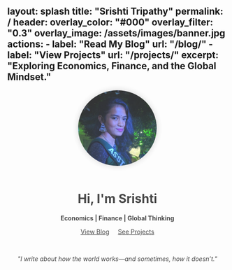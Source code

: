 layout: splash
title: "Srishti Tripathy"
permalink: /
header:
  overlay_color: "#000"
  overlay_filter: "0.3"
  overlay_image: /assets/images/banner.jpg
  actions:
    - label: "Read My Blog"
      url: "/blog/"
    - label: "View Projects"
      url: "/projects/"
excerpt: "Exploring Economics, Finance, and the Global Mindset."
---

<style>
.fade-in {
  opacity: 0;
  animation: fadeIn 2s ease-in forwards;
}

@keyframes fadeIn {
  to {
    opacity: 1;
  }
}
</style>

<div class="fade-in" align="center">

<img src="/assets/images/Untitled design.png" alt="Srishti Tripathy" width="180" style="border-radius: 50%; margin-bottom: 1rem; box-shadow: 0 0 15px rgba(0,0,0,0.2);" />

# Hi, I'm Srishti

**Economics | Finance | Global Thinking**

[View Blog](/blog/) &nbsp;&nbsp;&nbsp; [See Projects](/projects/)

<br>

<em>"I write about how the world works—and sometimes, how it doesn’t."</em>

</div>
